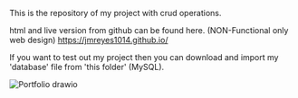 This is the repository of my project with crud operations.

html and live version from github can be found here. (NON-Functional only web design)
https://jmreyes1014.github.io/

If you want to test out my project then you can download and import my 'database' file from 'this folder' (MySQL).

![Portfolio drawio](https://github.com/JMReyes1014/FinalsProject_crud/assets/147701292/6d233c47-13e1-447b-836a-f35eb8c20d13)
